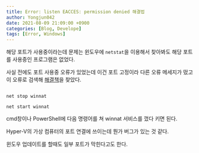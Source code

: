```yaml
---
title: Error: listen EACCES: permission denied 해결법
author: Yongjun042
date: 2021-08-09 21:09:00 +0900
categories: [Blog, Develope]
tags: [Error, Windows]
---
```



해당 포트가 사용중이라는데 문제는 윈도우에 `netstat`을 이용해서 찾아봐도 해당 포트를 사용중인 프로그램은 없었다.

사실 전에도 포트 사용중 오류가 있었는데 이건 포트 고정이라 다른 오류 메세지가 떴고 이 오류로 검색해 [해결책](https://stackoverflow.com/questions/59428844/listen-eacces-permission-denied-in-windows)을 찾았다.

 ```shell

net stop winnat

net start winnat

```

cmd창이나 PowerShell에 다음 명령어를 쳐 winnat 서비스를 껐다 키면 된다.

Hyper-V의 가상 컴퓨터의 포트 연결에 쓰이는데 뭔가 버그가 있는 것 같다.

윈도우 업데이트를 할때도 일부 포트가 막힌다고도 한다.
